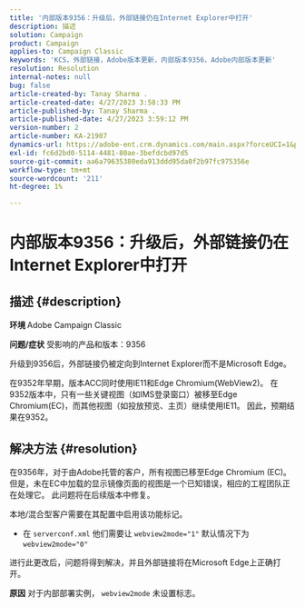 ```yaml
---
title: '内部版本9356：升级后，外部链接仍在Internet Explorer中打开'
description: 描述
solution: Campaign
product: Campaign
applies-to: Campaign Classic
keywords: 'KCS，外部链接，Adobe版本更新，内部版本9356，Adobe内部版本更新'
resolution: Resolution
internal-notes: null
bug: false
article-created-by: Tanay Sharma .
article-created-date: 4/27/2023 3:58:33 PM
article-published-by: Tanay Sharma .
article-published-date: 4/27/2023 3:59:12 PM
version-number: 2
article-number: KA-21907
dynamics-url: https://adobe-ent.crm.dynamics.com/main.aspx?forceUCI=1&pagetype=entityrecord&etn=knowledgearticle&id=d3937e56-14e5-ed11-a7c7-6045bd0061cb
exl-id: fc6d2bd0-5114-4481-80ae-3befdcbd97d5
source-git-commit: aa6a79635380eda913ddd95da0f2b97fc975356e
workflow-type: tm+mt
source-wordcount: '211'
ht-degree: 1%

---
```


# 内部版本9356：升级后，外部链接仍在Internet Explorer中打开

## 描述 {#description}

<b>环境 </b>
Adobe Campaign Classic

<b>问题/症状</b>
受影响的产品和版本：9356

升级到9356后，外部链接仍被定向到Internet Explorer而不是Microsoft Edge。

在9352年早期，版本ACC同时使用IE11和Edge Chromium(WebView2)。 在9352版本中，只有一些关键视图（如IMS登录窗口）被移至Edge Chromium(EC)，而其他视图（如投放预览、主页）继续使用IE11。 因此，预期结果在9352。




## 解决方法 {#resolution}


在9356年，对于由Adobe托管的客户，所有视图已移至Edge Chromium (EC)。 但是，未在EC中加载的显示镜像页面的视图是一个已知错误，相应的工程团队正在处理它。 此问题将在后续版本中修复。

本地/混合型客户需要在其配置中启用该功能标记。

- 在 `serverconf.xml` 他们需要让 `webview2mode="1"` 默认情况下为 `webview2mode="0"`


进行此更改后，问题将得到解决，并且外部链接将在Microsoft Edge上正确打开。

<b>原因</b>
对于内部部署实例， `webview2mode` 未设置标志。
